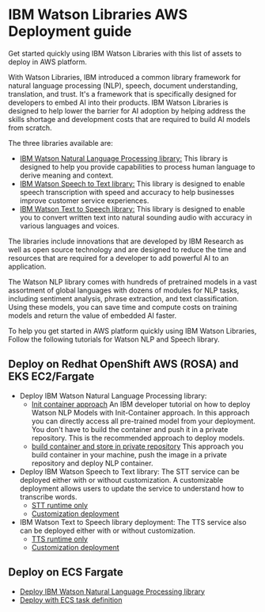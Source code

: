 # IBM Watson Libraries AWS Deployment guide

Get started quickly using IBM Watson Libraries with this list of assets to deploy in AWS platform.

With Watson Libraries, IBM introduced a common library framework for natural language processing (NLP), speech, document understanding, translation, and trust. It's a framework that is specifically designed for developers to embed AI into their products. IBM Watson Libraries is designed to help lower the barrier for AI adoption by helping address the skills shortage and development costs that are required to build AI models from scratch.

The three libraries available are:

- [IBM Watson Natural Language Processing library:](https://www.ibm.com/products/ibm-watson-natural-language-processing) This library is designed to help you provide capabilities to process human language to derive meaning and context.
- [IBM Watson Speech to Text library:](https://www.ibm.com/products/watson-speech-embed-libraries) This library is designed to enable speech transcription with speed and accuracy to help businesses improve customer service experiences.
- [IBM Watson Text to Speech library:](https://www.ibm.com/products/watson-speech-embed-libraries) This library is designed to enable you to convert written text into natural sounding audio with accuracy in various languages and voices.

The libraries include innovations that are developed by IBM Research as well as open source technology and are designed to reduce the time and resources that are required for a developer to add powerful AI to an application.

The Watson NLP library comes with hundreds of pretrained models in a vast assortment of global languages with dozens of modules for NLP tasks, including sentiment analysis, phrase extraction, and text classification. Using these models, you can save time and compute costs on training models and return the value of embedded AI faster.

To help you get started in AWS platform quickly using IBM Watson Libraries, Follow the following tutorials for Watson NLP and Speech library.


## Deploy on Redhat OpenShift AWS (ROSA) and EKS EC2/Fargate

- Deploy IBM Watson Natural Language Processing library:
  - [Init container approach](https://developer.ibm.com/tutorials/serve-pretrained-models-on-kubernetes-or-openshift/) An IBM developer tutorial on how to deploy Watson NLP Models with Init-Container approach. In this approach you can directly access all pre-trained model from your deployment. You don't have to build the container and push it in a private repository. This is the recommended approach to deploy models.
  - [build container and store in private repository](https://developer.ibm.com/tutorials/serve-models-on-kubernetes-using-standalone-containers/) This approach you build container in your machine, push the image in a private repository and deploy NLP container.
- Deploy IBM Watson Speech to Text library: The STT service can be deployed either with or without customization. A customizable deployment allows users to update the service to understand how to transcribe words.
  - [STT runtime only](https://github.com/ibm-build-lab/Watson-Speech/tree/main/stt-runtime-openshift)
  - [Customization deployment](https://github.com/ibm-build-lab/Watson-Speech/tree/main/stt-customization-openshift)
- IBM Watson Text to Speech library deployment: The TTS service also can be deployed either with or without customization.
  - [TTS runtime only](https://github.com/ibm-build-lab/Watson-Speech/tree/main/tts-runtime-openshift)
  - [Customization deployment](https://github.com/ibm-build-lab/Watson-Speech/tree/main/tts-customization-openshift)
  
 ## Deploy on ECS Fargate
 
 - [Deploy IBM Watson Natural Language Processing library](https://github.com/ibm-build-lab/Watson-NLP/tree/main/MLOps/Deploy-to-AWS-Fargate)
 - [Deploy with ECS task definition](https://github.com/ibm-build-lab/Watson-NLP/tree/main/MLOps/Watson-NLP-ECS)
